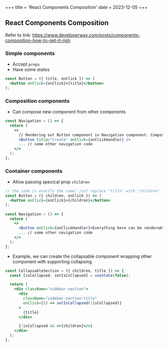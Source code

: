 +++
title = 'React Components Composition'
date = 2023-12-05
+++

## React Components Composition

Refer to link: https://www.developerway.com/posts/components-composition-how-to-get-it-righ

### Simple components

- Accept `props`
- Have some states

```jsx
const Button = ({ title, onClick }) => (
  <button onClick={onClick}>{title}</button>
);
```

### Composition components

- Can compose new component from other components

```jsx
const Navigation = () => {
  return (
    <>
      // Rendering out Button component in Navigation component. Composition!
      <Button title="Create" onClick={onClickHandler} />
      ... // some other navigation code
    </>
  );
};
```

### Container components

- Allow passing specical prop `children`

```jsx
// the code is exactly the same! just replace "title" with "children"
const Button = ({ children, onClick }) => (
  <button onClick={onClick}>{children}</button>
);

const Navigation = () => {
  return (
    <>
      <Button onClick={onClickHandler}>Everything here can be rendered</Button>
      ... // some other navigation code
    </>
  );
};
```

- Example, we can create the collapsable component wrapping other component with supporting collapsing

```jsx
const CollapsableSection = ({ children, title }) => {
  const [isCollapsed, setIsCollapsed] = useState(false);

  return (
    <div className="sidebar-section">
      <div
        className="sidebar-section-title"
        onClick={() => setIsCollapsed(!isCollapsed)}
      >
        {title}
      </div>

      {!isCollapsed && <>{children}</>}
    </div>
  );
};
```
